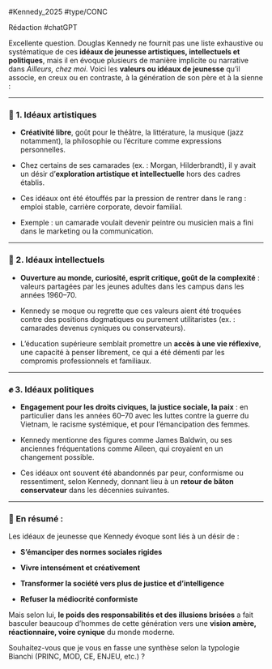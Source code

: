 
#Kennedy_2025  #type/CONC 

Rédaction
#chatGPT  

Excellente question. Douglas Kennedy ne fournit pas une liste exhaustive ou systématique de ces **idéaux de jeunesse artistiques, intellectuels et politiques**, mais il en évoque plusieurs de manière implicite ou narrative dans _Ailleurs, chez moi_. Voici les **valeurs ou idéaux de jeunesse** qu’il associe, en creux ou en contraste, à la génération de son père et à la sienne :

---

### 🎨 1. **Idéaux artistiques**

- **Créativité libre**, goût pour le théâtre, la littérature, la musique (jazz notamment), la philosophie ou l’écriture comme expressions personnelles.
    
- Chez certains de ses camarades (ex. : Morgan, Hilderbrandt), il y avait un désir d’**exploration artistique et intellectuelle** hors des cadres établis.
    
- Ces idéaux ont été étouffés par la pression de rentrer dans le rang : emploi stable, carrière corporate, devoir familial.
    
- Exemple : un camarade voulait devenir peintre ou musicien mais a fini dans le marketing ou la communication.
    

---

### 🧠 2. **Idéaux intellectuels**

- **Ouverture au monde, curiosité, esprit critique, goût de la complexité** : valeurs partagées par les jeunes adultes dans les campus dans les années 1960–70.
    
- Kennedy se moque ou regrette que ces valeurs aient été troquées contre des positions dogmatiques ou purement utilitaristes (ex. : camarades devenus cyniques ou conservateurs).
    
- L’éducation supérieure semblait promettre un **accès à une vie réflexive**, une capacité à penser librement, ce qui a été démenti par les compromis professionnels et familiaux.
    

---

### ✊ 3. **Idéaux politiques**

- **Engagement pour les droits civiques, la justice sociale, la paix** : en particulier dans les années 60–70 avec les luttes contre la guerre du Vietnam, le racisme systémique, et pour l’émancipation des femmes.
    
- Kennedy mentionne des figures comme James Baldwin, ou ses anciennes fréquentations comme Aileen, qui croyaient en un changement possible.
    
- Ces idéaux ont souvent été abandonnés par peur, conformisme ou ressentiment, selon Kennedy, donnant lieu à un **retour de bâton conservateur** dans les décennies suivantes.
    

---

### 🧨 En résumé :

Les idéaux de jeunesse que Kennedy évoque sont liés à un désir de :

- **S’émanciper des normes sociales rigides**
    
- **Vivre intensément et créativement**
    
- **Transformer la société vers plus de justice et d’intelligence**
    
- **Refuser la médiocrité conformiste**
    

Mais selon lui, **le poids des responsabilités et des illusions brisées** a fait basculer beaucoup d’hommes de cette génération vers une **vision amère, réactionnaire, voire cynique** du monde moderne.

Souhaitez-vous que je vous en fasse une synthèse selon la typologie Bianchi (PRINC, MOD, CE, ENJEU, etc.) ?